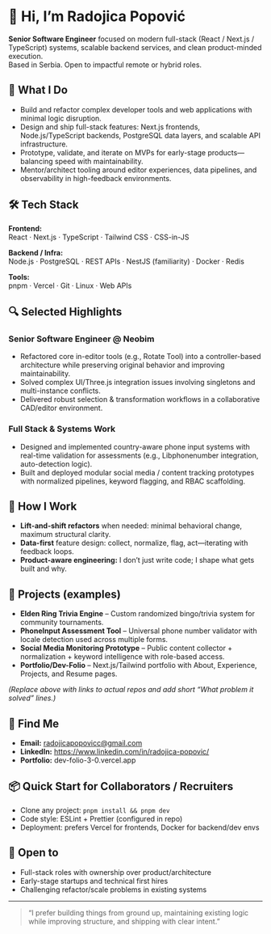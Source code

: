 # 👋 Hi, I’m Radojica Popović  
**Senior Software Engineer** focused on modern full-stack (React / Next.js / TypeScript) systems, scalable backend services, and clean product-minded execution.  
Based in Serbia. Open to impactful remote or hybrid roles.

## 🚀 What I Do
- Build and refactor complex developer tools and web applications with minimal logic disruption.  
- Design and ship full-stack features: Next.js frontends, Node.js/TypeScript backends, PostgreSQL data layers, and scalable API infrastructure.  
- Prototype, validate, and iterate on MVPs for early-stage products—balancing speed with maintainability.  
- Mentor/architect tooling around editor experiences, data pipelines, and observability in high-feedback environments.

## 🛠 Tech Stack

**Frontend:**  
React · Next.js · TypeScript · Tailwind CSS · CSS-in-JS  

**Backend / Infra:**  
Node.js · PostgreSQL · REST APIs · NestJS (familiarity) · Docker · Redis  

**Tools:**  
pnpm · Vercel · Git · Linux · Web APIs  

## 🔍 Selected Highlights

### Senior Software Engineer @ Neobim  
- Refactored core in-editor tools (e.g., Rotate Tool) into a controller-based architecture while preserving original behavior and improving maintainability.  
- Solved complex UI/Three.js integration issues involving singletons and multi-instance conflicts.  
- Delivered robust selection & transformation workflows in a collaborative CAD/editor environment.

### Full Stack & Systems Work  
- Designed and implemented country-aware phone input systems with real-time validation for assessments (e.g., Libphonenumber integration, auto-detection logic).  
- Built and deployed modular social media / content tracking prototypes with normalized pipelines, keyword flagging, and RBAC scaffolding.

## 🧪 How I Work
- **Lift-and-shift refactors** when needed: minimal behavioral change, maximum structural clarity.  
- **Data-first** feature design: collect, normalize, flag, act—iterating with feedback loops.  
- **Product-aware engineering:** I don’t just write code; I shape what gets built and why.

## 📂 Projects (examples)
- **Elden Ring Trivia Engine** – Custom randomized bingo/trivia system for community tournaments.  
- **PhoneInput Assessment Tool** – Universal phone number validator with locale detection used across multiple forms.  
- **Social Media Monitoring Prototype** – Public content collector + normalization + keyword intelligence with role-based access.  
- **Portfolio/Dev-Folio** – Next.js/Tailwind portfolio with About, Experience, Projects, and Resume pages.  

*(Replace above with links to actual repos and add short “What problem it solved” lines.)*

## 🔗 Find Me
- **Email:** radojicapopovicc@gmail.com
- **LinkedIn:** https://www.linkedin.com/in/radojica-popovic/
- **Portfolio:** dev-folio-3-0.vercel.app

## 📦 Quick Start for Collaborators / Recruiters
- Clone any project: `pnpm install && pnpm dev`  
- Code style: ESLint + Prettier (configured in repo)  
- Deployment: prefers Vercel for frontends, Docker for backend/dev envs  

## 💬 Open to
- Full-stack roles with ownership over product/architecture  
- Early-stage startups and technical first hires  
- Challenging refactor/scale problems in existing systems

---

> “I prefer building things from ground up, maintaining existing logic while improving structure, and shipping with clear intent.”  

